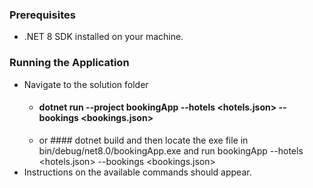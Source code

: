 ### Prerequisites

- .NET 8 SDK installed on your machine.

### Running the Application

* Navigate to the solution folder
  * #### dotnet run --project bookingApp --hotels <hotels.json> --bookings <bookings.json>
  * or #### dotnet build and then locate the exe file in bin/debug/net8.0/bookingApp.exe and run bookingApp --hotels <hotels.json> --bookings <bookings.json>
* Instructions on the available commands should appear.



